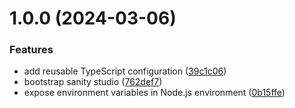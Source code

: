 # 1.0.0 (2024-03-06)


### Features

* add reusable TypeScript configuration ([39c1c06](https://github.com/aldra-consulting/sanity-studio-web/commit/39c1c066e75143501b5c6840ce002543337b1001))
* bootstrap sanity studio ([762def7](https://github.com/aldra-consulting/sanity-studio-web/commit/762def7537bad8b428653dcecfa1990f121448e1))
* expose environment variables in Node.js environment ([0b15ffe](https://github.com/aldra-consulting/sanity-studio-web/commit/0b15ffeffaebb2bd4498ddde289c108a19bac03c))
